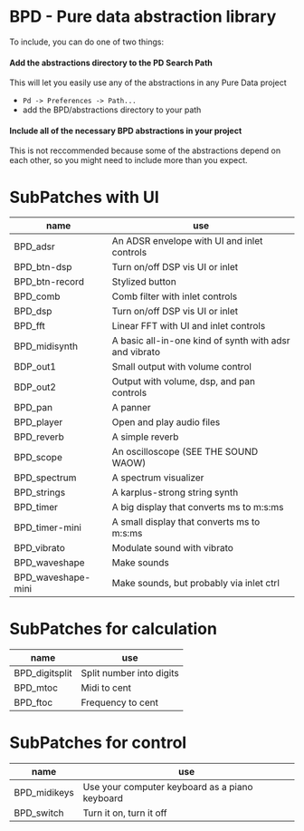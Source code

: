 BPD - Pure data abstraction library
====

To include, you can do one of two things:

#### Add the abstractions directory to the PD Search Path
This will let you easily use any of the abstractions in any Pure Data project
  - `Pd -> Preferences -> Path...`
  - add the BPD/abstractions directory to your path


#### Include all of the necessary BPD abstractions in your project
This is not reccommended because some of the abstractions depend on each other, so you might need to include more than you expect.


SubPatches with UI
======
| name | use |
| ---- | ---- |
| BPD_adsr | An ADSR envelope with UI and inlet controls |
| BPD_btn-dsp |  Turn on/off DSP vis UI or inlet |
| BPD_btn-record | Stylized button |
| BPD_comb | Comb filter with inlet controls |
| BPD_dsp | Turn on/off DSP vis UI or inlet |
| BPD_fft | Linear FFT with UI and inlet controls |
| BPD_midisynth | A basic all-in-one kind of synth with adsr and vibrato |
| BDP_out1 | Small output with volume control |
| BDP_out2 | Output with volume, dsp, and pan controls |
| BPD_pan | A panner |
| BPD_player | Open and play audio files |
| BPD_reverb | A simple reverb |
| BPD_scope | An oscilloscope (SEE THE SOUND WAOW) |
| BPD_spectrum | A spectrum visualizer |
| BPD_strings | A karplus-strong string synth |
| BPD_timer | A big display that converts ms to m:s:ms |
| BPD_timer-mini | A small display that converts ms to m:s:ms |
| BPD_vibrato | Modulate sound with vibrato |
| BPD_waveshape | Make sounds |
| BPD_waveshape-mini | Make sounds, but probably via inlet ctrl |


SubPatches for calculation
=========
| name | use |
| ---- | ---- |
| BPD_digitsplit | Split number into digits |
| BPD_mtoc | Midi to cent |
| BPD_ftoc | Frequency to cent |

SubPatches for control
==========
| name | use |
| ---- | ---- |
| BPD_midikeys | Use your computer keyboard as a piano keyboard |
| BPD_switch | Turn it on, turn it off |
